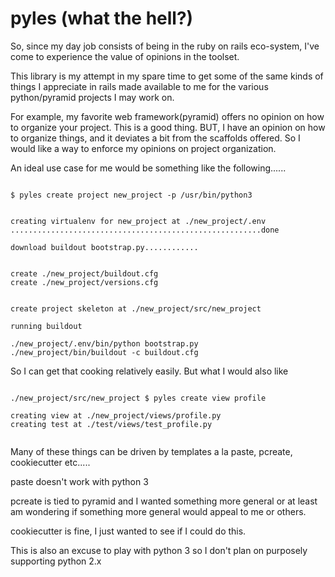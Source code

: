 # pyles (what the hell?)

So, since my day job consists of being in the ruby on rails eco-system, I've come to experience the value of opinions in the toolset.

This library is my attempt in my spare time to get some of the same kinds of things I appreciate in rails made available to me for the various python/pyramid projects I may work on. 

For example, my favorite web framework(pyramid) offers no opinion on how to organize your project. This is a good thing. BUT, I have an opinion on how to organize things, and it deviates a bit from the scaffolds offered. So I would like a way to enforce my opinions on project organization.

An ideal use case for me would be something like the following......


``` shell

$ pyles create project new_project -p /usr/bin/python3


creating virtualenv for new_project at ./new_project/.env
........................................................done

download buildout bootstrap.py............


create ./new_project/buildout.cfg
create ./new_project/versions.cfg


create project skeleton at ./new_project/src/new_project

running buildout

./new_project/.env/bin/python bootstrap.py
./new_project/bin/buildout -c buildout.cfg

```

So I can get that cooking relatively easily. But what I would also like

``` shell

./new_project/src/new_project $ pyles create view profile

creating view at ./new_project/views/profile.py
creating test at ./test/views/test_profile.py
     
```

Many of these things can be driven by templates a la paste, pcreate, cookiecutter etc.....

paste doesn't work with python 3

pcreate is tied to pyramid and I wanted something more general or at least am wondering if something more general would appeal to me or others.

cookiecutter is fine, I just wanted to see if I could do this. 

This is also an excuse to play with python 3 so I don't plan on purposely supporting python 2.x
